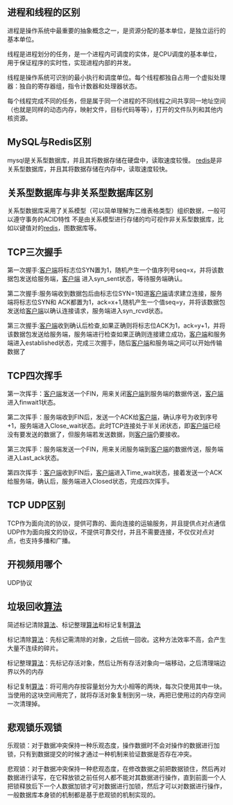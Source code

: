 ## 进程和线程的区别 

 进程是操作系统中最重要的抽象概念之一，是资源分配的基本单位，是独立运行的基本单位。 

 线程是进程划分的任务，是一个进程内可调度的实体，是CPU调度的基本单位，用于保证程序的实时性，实现进程内部的并发。 

 线程是操作系统可识别的最小执行和调度单位。每个线程都独自占用一个虚拟处理器：独自的寄存器组，指令计数器和处理器状态。 

 每个线程完成不同的任务，但是属于同一个进程的不同线程之间共享同一地址空间（也就是同样的动态内存，映射文件，目标代码等等），打开的文件队列和其他内核资源。 

##  MySQL与Redis区别 

 mysql是关系型数据库，并且其将数据存储在硬盘中，读取速度较慢。 [redis]()是非关系型数据库，并且其将数据存储在内存中，读取速度较快。 

##  关系型数据库与非关系型数据库区别 

 关系型数据库采用了关系模型（可以简单理解为二维表格类型）组织数据，一般可以遵守事务的ACID特性 不是由关系模型进行存储的均可视作非关系型数据库，比如以键值对的[redis]()，图数据库等。 

##  TCP三次握手 

 第一次握手:[客户端]()将标志位SYN置为1，随机产生一个值序列号seq=x，并将该数据包发送给服务端，[客户端]() 进入syn_sent状态，等待服务端确认。 

 第二次握手:服务端收到数据包后由标志位SYN=1知道[客户端]()请求建立连接，服务端将标志位SYN和 ACK都置为1，ack=x+1,随机产生一个值seq=y，并将该数据包发送给[客户端]()以确认连接请求，服务端进入syn_rcvd状态。 

 第三次握手:[客户端]()收到确认后检查,如果正确则将标志位ACK为1，ack=y+1，并将该数据包发送给服务端，服务端进行检查如果正确则连接建立成功，[客户端]()和服务端进入established状态，完成三次握手，随后[客户端]()和服务端之间可以开始传输 数据了 

##  TCP四次挥手 

 第一次挥手：[客户端]()发送一个FIN，用来关闭[客户端]()到服务端的数据传送，[客户端]()进入finwait1状态。 

 第二次挥手：服务端收到FIN后，发送一个ACK给[客户端]()，确认序号为收到序号+1，服务端进入Close_wait状态。此时TCP连接处于半关闭状态，即[客户端]()已经没有要发送的数据了，但服务端若发送数据，则[客户端]()仍要接收。 

 第三次挥手：服务端发送一个FIN，用来关闭服务端到[客户端]()的数据传送，服务端进入Last_ack状态。 

 第四次挥手：[客户端]()收到FIN后，[客户端]()进入Time_wait状态，接着发送一个ACK给服务端，确认后，服务端进入Closed状态，完成四次挥手。 

##  TCP UDP区别 

 TCP作为面向流的协议，提供可靠的、面向连接的运输服务，并且提供点对点通信 UDP作为面向报文的协议，不提供可靠交付，并且不需要连接，不仅仅对点对点，也支持多播和广播。 

##  开视频用哪个 

 UDP协议 

##  垃圾回收[算法]() 

 简述标记清除[算法]()、标记整理[算法]()和标记复制[算法]() 

 标记清除[算法]()：先标记需清除的对象，之后统一回收。这种方法效率不高，会产生大量不连续的碎片。 

 标记整理[算法]()：先标记存活对象，然后让所有存活对象向一端移动，之后清理端边界以外的内存 

 标记复制[算法]()：将可用内存按容量划分为大小相等的两块，每次只使用其中一块。当使用的这块空间用完了，就将存活对象复制到另一块，再把已使用过的内存空间一次清理掉。 

##  悲观锁乐观锁 

 乐观锁：对于数据冲突保持一种乐观态度，操作数据时不会对操作的数据进行加锁，只有到数据提交的时候才通过一种机制来验证数据是否存在冲突。 

 悲观锁：对于数据冲突保持一种悲观态度，在修改数据之前把数据锁住，然后再对数据进行读写，在它释放锁之前任何人都不能对其数据进行操作，直到前面一个人把锁释放后下一个人数据加锁才可对数据进行加锁，然后才可以对数据进行操作，一般数据库本身锁的机制都是基于悲观锁的机制实现的。